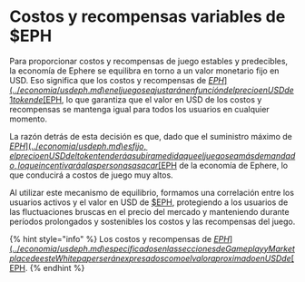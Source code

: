 # Costos y recompensas variables de $EPH

Para proporcionar costos y recompensas de juego estables y predecibles, la economía de Ephere se equilibra en torno a un valor monetario fijo en USD. Eso significa que los costos y recompensas de [$EPH](../economia/usdeph.md) en el juego se ajustarán en función del precio en USD de 1 token de [$EPH](../economia/usdeph.md), lo que garantiza que el valor en USD de los costos y recompensas se mantenga igual para todos los usuarios en cualquier momento.

La razón detrás de esta decisión es que, dado que el suministro máximo de [$EPH](../economia/usdeph.md) es fijo, el precio en USD del token tenderá a subir a medida que el juego sea más demandado, lo que incentivará a las personas a sacar [$EPH](../economia/usdeph.md) de la economía de Ephere, lo que conducirá a costos de juego muy altos.

Al utilizar este mecanismo de equilibrio, formamos una correlación entre los usuarios activos y el valor en USD de [$EPH](../economia/usdeph.md), protegiendo a los usuarios de las fluctuaciones bruscas en el precio del mercado y manteniendo durante períodos prolongados y sostenibles los costos y las recompensas del juego.

{% hint style="info" %}
Los costos y recompensas de [$EPH](../economia/usdeph.md) especificados en las secciones de Gameplay y Marketplace de este Whitepaper serán expresados como el valor aproximado en USD de [$EPH](../economia/usdeph.md).
{% endhint %}
